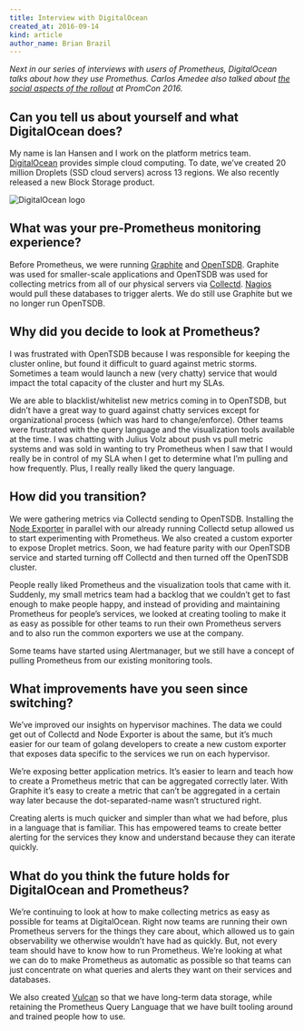 ```yaml
---
title: Interview with DigitalOcean
created_at: 2016-09-14
kind: article
author_name: Brian Brazil
---
```


*Next in our series of interviews with users of Prometheus, DigitalOcean talks
about how they use Promethus. Carlos Amedee also talked about [the social
aspects of the rollout](https://www.youtube.com/watch?v=ieo3lGBHcy8) at PromCon
2016.*

## Can you tell us about yourself and what DigitalOcean does?

My name is Ian Hansen and I work on the platform metrics team.
[DigitalOcean](https://www.digitalocean.com/) provides simple cloud computing.
To date, we’ve created 20 million Droplets (SSD cloud servers) across 13
regions. We also recently released a new Block Storage product.

![DigitalOcean logo](/assets/blog/2016-09-14/DO_Logo_Horizontal_Blue-3db19536.png)

## What was your pre-Prometheus monitoring experience?

Before Prometheus, we were running [Graphite](https://graphiteapp.org/) and
[OpenTSDB](http://opentsdb.net/). Graphite was used for smaller-scale
applications and OpenTSDB was used for collecting metrics from all of our
physical servers via [Collectd](https://collectd.org/).
[Nagios](https://www.nagios.org/) would pull these databases to trigger alerts.
We do still use Graphite but we no longer run OpenTSDB.

## Why did you decide to look at Prometheus?

I was frustrated with OpenTSDB because I was responsible for keeping the
cluster online, but found it difficult to guard against metric storms.
Sometimes a team would launch a new (very chatty) service that would impact the
total capacity of the cluster and hurt my SLAs. 

We are able to blacklist/whitelist new metrics coming in to OpenTSDB, but
didn’t have a great way to guard against chatty services except for
organizational process (which was hard to change/enforce). Other teams were
frustrated with the query language and the visualization tools available at the
time. I was chatting with Julius Volz about push vs pull metric systems and was
sold in wanting to try Prometheus when I saw that I would really be in control
of my SLA when I get to determine what I’m pulling and how frequently. Plus, I
really really liked the query language.

## How did you transition?

We were gathering metrics via Collectd sending to OpenTSDB. Installing the
[Node Exporter](https://github.com/prometheus/node_exporter) in parallel with
our already running Collectd setup allowed us to start experimenting with
Prometheus. We also created a custom exporter to expose Droplet metrics. Soon,
we had feature parity with our OpenTSDB service and started turning off
Collectd and then turned off the OpenTSDB cluster.

People really liked Prometheus and the visualization tools that came with it.
Suddenly, my small metrics team had a backlog that we couldn’t get to fast
enough to make people happy, and instead of providing and maintaining
Prometheus for people’s services, we looked at creating tooling to make it as
easy as possible for other teams to run their own Prometheus servers and to
also run the common exporters we use at the company.

Some teams have started using Alertmanager, but we still have a concept of
pulling Prometheus from our existing monitoring tools.

## What improvements have you seen since switching?

We’ve improved our insights on hypervisor machines. The data we could get out
of Collectd and Node Exporter is about the same, but it’s much easier for our
team of golang developers to create a new custom exporter that exposes data
specific to the services we run on each hypervisor.

We’re exposing better application metrics. It’s easier to learn and teach how
to create a Prometheus metric that can be aggregated correctly later. With
Graphite it’s easy to create a metric that can’t be aggregated in a certain way
later because the dot-separated-name wasn’t structured right.

Creating alerts is much quicker and simpler than what we had before, plus in a
language that is familiar. This has empowered teams to create better alerting
for the services they know and understand because they can iterate quickly.

## What do you think the future holds for DigitalOcean and Prometheus?

We’re continuing to look at how to make collecting metrics as easy as possible
for teams at DigitalOcean. Right now teams are running their own Prometheus
servers for the things they care about, which allowed us to gain observability
we otherwise wouldn’t have had as quickly. But, not every team should have to
know how to run Prometheus. We’re looking at what we can do to make Prometheus
as automatic as possible so that teams can just concentrate on what queries and
alerts they want on their services and databases.

We also created [Vulcan](https://github.com/digitalocean/vulcan) so that we
have long-term data storage, while retaining the Prometheus Query Language that
we have built tooling around and trained people how to use.
